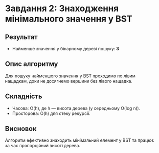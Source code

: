 # Завдання 2: Знаходження мінімального значення у BST

## Результат
- Найменше значення у бінарному дереві пошуку: **3**

## Опис алгоритму
Для пошуку найменшого значення у BST проходимо по лівим нащадкам, доки не досягнемо вершини без лівого нащадка.

## Складність
- Часова: O(h), де h — висота дерева (у середньому O(log n)).
- Просторова: O(h) для стеку рекурсії.

## Висновок
Алгоритм ефективно знаходить мінімальний елемент у BST та працює за час пропорційний висоті дерева.